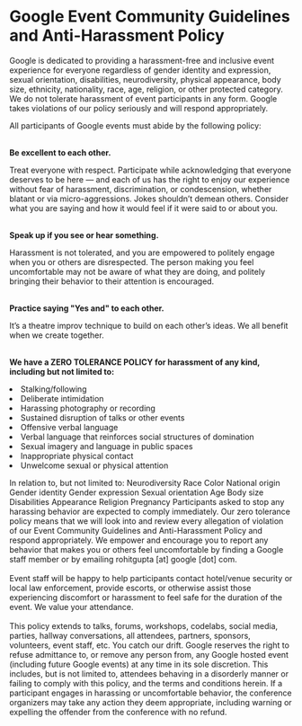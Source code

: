 # Google Event Community Guidelines and Anti-Harassment Policy

<p>
Google is dedicated to providing a harassment-free and inclusive event experience for everyone regardless of gender identity and expression, sexual orientation, disabilities, neurodiversity, physical appearance, body size, ethnicity, nationality, race, age, religion, or other protected category. We do not tolerate harassment of event participants in any form. Google takes violations of our policy seriously and will respond appropriately.

<br>

All participants of Google events must abide by the following policy:

</p>

<br>

<b>
Be excellent to each other.
</b>

<br>

<p>
Treat everyone with respect. Participate while acknowledging that everyone deserves to be here — and each of us has the right to enjoy our experience without fear of harassment, discrimination, or condescension, whether blatant or via micro-aggressions. Jokes shouldn’t demean others. Consider what you are saying and how it would feel if it were said to or about you.
</p>
<br>

<b>
Speak up if you see or hear something.  
</b>

<br>

<p>
Harassment is not tolerated, and you are empowered to politely engage when you or others are disrespected. The person making you feel uncomfortable may not be aware of what they are doing, and politely bringing their behavior to their attention is encouraged. 
</p>

<br>

<b>
Practice saying "Yes and" to each other.  
</b>

<br>

<p>
It’s a theatre improv technique to build on each other’s ideas. We all benefit when we create together. 
</p>

<br>

<b>
We have a ZERO TOLERANCE POLICY for harassment of any kind, including but not limited to:  
</b>

<p>

<li>Stalking/following</li>
<li>Deliberate intimidation</li>
<li>Harassing photography or recording</li>
<li>Sustained disruption of talks or other events</li>
<li>Offensive verbal language</li>
<li>Verbal language that reinforces social structures of domination</li>
<li>Sexual imagery and language in public spaces</li>
<li>Inappropriate physical contact</li>
<li>Unwelcome sexual or physical attention</li>

</p>

<p>

In relation to, but not limited to: Neurodiversity Race Color National origin Gender identity Gender expression Sexual orientation Age Body size Disabilities Appearance Religion Pregnancy Participants asked to stop any harassing behavior are expected to comply immediately. Our zero tolerance policy means that we will look into and review every allegation of violation of our Event Community Guidelines and Anti-Harassment Policy and respond appropriately. We empower and encourage you to report any behavior that makes you or others feel uncomfortable by finding a Google staff member or by emailing rohitgupta [at] google [dot] com.
<br><br>
Event staff will be happy to help participants contact hotel/venue security or local law enforcement, provide escorts, or otherwise assist those experiencing discomfort or harassment to feel safe for the duration of the event. We value your attendance.
<br><br>
This policy extends to talks, forums, workshops, codelabs, social media, parties, hallway conversations, all attendees, partners, sponsors, volunteers, event staff, etc. You catch our drift. Google reserves the right to refuse admittance to, or remove any person from, any Google hosted event (including future Google events) at any time in its sole discretion. This includes, but is not limited to, attendees behaving in a disorderly manner or failing to comply with this policy, and the terms and conditions herein. If a participant engages in harassing or uncomfortable behavior, the conference organizers may take any action they deem appropriate, including warning or expelling the offender from the conference with no refund.

</p>
